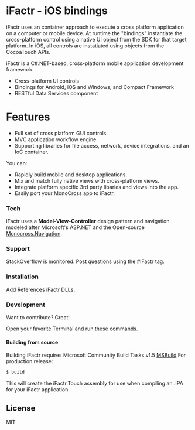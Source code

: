 # iFactr - iOS bindings

iFactr uses an container approach to execute a cross platform application on a computer or mobile device. At runtime the "bindings" instantiate the cross-platform control using a native UI object from the SDK for that target platform. In iOS, all controls are instatiated using objects from the CocoaTouch APIs.


iFactr is a C#.NET-based, cross-platform mobile application development framework.

  - Cross-platform UI controls
  - Bindings for Android, iOS and Windows, and Compact Framework
  - RESTful Data Services component

# Features
  - Full set of cross platform GUI controls.
  - MVC application workflow engine.
  - Supporting libraries for file access, network, device integrations, and an IoC container.
  


You can:
  - Rapidly build mobile and desktop applications.
  - Mix and match fully native views with cross-platform views.
  - Integrate platform specific 3rd party libaries and views into the app.
  - Easily port your MonoCross app to iFactr.


### Tech

iFactr uses a **Model-View-Controller** design pattern and navigation modeled after Microsoft's ASP.NET and the Open-source [Monocross.Navigation][Monocross].


### Support

StackOverflow is monitored. Post questions using the #iFactr tag.


### Installation

Add References iFactr DLLs.


### Development

Want to contribute? Great!


Open your favorite Terminal and run these commands.


#### Building from source

Building iFactr requires Microsoft Community Build Tasks v1.5 [MSBuild]
For production release:
```sh
$ build
```

This will create the iFactr.Touch assembly for use when compiling an .IPA for your iFactr application.

License
----

MIT


[//]: # (These are reference links used in the body of this note and get stripped out when the markdown processor does its job. There is no need to format nicely because it shouldn't be seen. Thanks SO - http://stackoverflow.com/questions/4823468/store-comments-in-markdown-syntax)


   [iFactr]: <https://github.com/zebra/iFactr-UI>
   [MSBuild]: <https://github.com/loresoft/msbuildtasks/releases>
   [Monocross]: <https://github.com/MonoCross/MonoCross>
   

